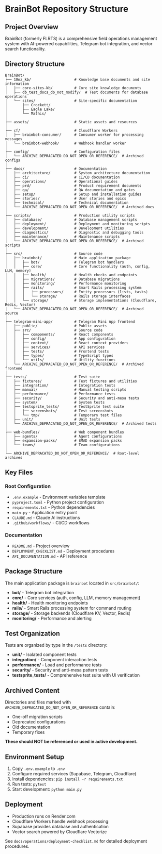# BrainBot Repository Structure

## Project Overview

BrainBot (formerly FLRTS) is a comprehensive field operations management system with AI-powered capabilities, Telegram bot integration, and vector search functionality.

## Directory Structure

```
BrainBot/
├── 10nz_kb/                    # Knowledge base documents and site information
│   ├── core-sites-kb/          # Core site knowledge documents
│   ├── db_test_docs_do_not_modify/  # Test documents for database operations
│   └── sites/                  # Site-specific documentation
│       ├── Crockett/
│       ├── Eagle Lake/
│       └── Mathis/
│
├── assets/                     # Static assets and resources
│
├── cf/                         # Cloudflare Workers
│   ├── brainbot-consumer/      # Consumer worker for processing messages
│   └── brainbot-webhook/       # Webhook handler worker
│
├── config/                     # Configuration files
│   └── ARCHIVE_DEPRACATED_DO_NOT_OPEN_OR_REFERENCE/  # Archived configs
│
├── docs/                       # Documentation
│   ├── architecture/           # System architecture documentation
│   ├── ci/                     # CI/CD documentation
│   ├── operations/             # Operational guides
│   ├── prd/                    # Product requirement documents
│   ├── qa/                     # QA documentation and gates
│   ├── setup/                  # Setup and installation guides
│   ├── stories/                # User stories and epics
│   ├── technical/              # Technical documentation
│   └── ARCHIVE_DEPRACATED_DO_NOT_OPEN_OR_REFERENCE/  # Archived docs
│
├── scripts/                    # Production utility scripts
│   ├── database/               # Database management scripts
│   ├── deployment/             # Deployment and monitoring scripts
│   ├── development/            # Development utilities
│   ├── diagnostics/            # Diagnostic and debugging tools
│   ├── maintenance/            # Maintenance scripts
│   └── ARCHIVE_DEPRACATED_DO_NOT_OPEN_OR_REFERENCE/  # Archived scripts
│
├── src/                        # Source code
│   ├── brainbot/               # Main application package
│   │   ├── bot/                # Telegram bot handlers
│   │   ├── core/               # Core functionality (auth, config, LLM, memory)
│   │   ├── health/             # Health checks and endpoints
│   │   ├── migrations/         # Database migrations
│   │   ├── monitoring/         # Performance monitoring
│   │   ├── rails/              # Smart Rails processing system
│   │   │   ├── processors/     # Entity processors (lists, tasks)
│   │   │   └── storage/        # Rails storage interfaces
│   │   └── storage/            # Storage implementations (Cloudflare, Redis, Vector)
│   └── ARCHIVE_DEPRACATED_DO_NOT_OPEN_OR_REFERENCE/  # Archived source
│
├── telegram-mini-app/          # Telegram Mini App frontend
│   ├── public/                 # Public assets
│   ├── src/                    # Source code
│   │   ├── components/         # React components
│   │   ├── config/             # App configuration
│   │   ├── context/            # React context providers
│   │   ├── services/           # API services
│   │   ├── tests/              # Frontend tests
│   │   ├── types/              # TypeScript types
│   │   └── utils/              # Utility functions
│   └── ARCHIVE_DEPRACATED_DO_NOT_OPEN_OR_REFERENCE/  # Archived frontend
│
├── tests/                      # Test suite
│   ├── fixtures/               # Test fixtures and utilities
│   ├── integration/            # Integration tests
│   ├── manual/                 # Manual testing scripts
│   ├── performance/            # Performance tests
│   ├── security/               # Security and anti-mesa tests
│   ├── system/                 # System tests
│   ├── testsprite_tests/       # TestSprite test suite
│   │   ├── screenshots/        # Test screenshots
│   │   └── tmp/                # Temporary test files
│   ├── unit/                   # Unit tests
│   └── ARCHIVE_DEPRACATED_DO_NOT_OPEN_OR_REFERENCE/  # Archived tests
│
├── web-bundles/                # Web component bundles
│   ├── agents/                 # Agent configurations
│   ├── expansion-packs/        # BMAD expansion packs
│   └── teams/                  # Team configurations
│
└── ARCHIVE_DEPRACATED_DO_NOT_OPEN_OR_REFERENCE/  # Root-level archives
```

## Key Files

### Root Configuration
- `.env.example` - Environment variables template
- `pyproject.toml` - Python project configuration
- `requirements.txt` - Python dependencies
- `main.py` - Application entry point
- `CLAUDE.md` - Claude AI instructions
- `.github/workflows/` - CI/CD workflows

### Documentation
- `README.md` - Project overview
- `DEPLOYMENT_CHECKLIST.md` - Deployment procedures
- `API_DOCUMENTATION.md` - API reference

## Package Structure

The main application package is `brainbot` located in `src/brainbot/`:

- **bot/** - Telegram bot integration
- **core/** - Core services (auth, config, LLM, memory management)
- **health/** - Health monitoring endpoints
- **rails/** - Smart Rails processing system for command routing
- **storage/** - Storage backends (Cloudflare KV, Vector, Redis)
- **monitoring/** - Performance and alerting

## Test Organization

Tests are organized by type in the `/tests` directory:

- **unit/** - Isolated component tests
- **integration/** - Component interaction tests
- **performance/** - Load and performance tests
- **security/** - Security and anti-mesa pattern tests
- **testsprite_tests/** - Comprehensive test suite with UI verification

## Archived Content

Directories and files marked with `ARCHIVE_DEPRACATED_DO_NOT_OPEN_OR_REFERENCE` contain:
- One-off migration scripts
- Deprecated configurations
- Old documentation
- Temporary fixes

**These should NOT be referenced or used in active development.**

## Environment Setup

1. Copy `.env.example` to `.env`
2. Configure required services (Supabase, Telegram, Cloudflare)
3. Install dependencies: `pip install -r requirements.txt`
4. Run tests: `pytest`
5. Start development: `python main.py`

## Deployment

- Production runs on Render.com
- Cloudflare Workers handle webhook processing
- Supabase provides database and authentication
- Vector search powered by Cloudflare Vectorize

See `docs/operations/deployment-checklist.md` for detailed deployment procedures.